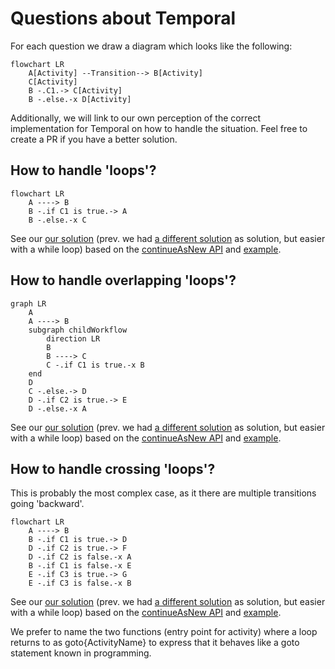 # Questions about Temporal

For each question we draw a diagram which looks like the following:

```mermaid
flowchart LR
    A[Activity] --Transition--> B[Activity]
    C[Activity]
    B -.C1.-> C[Activity]
    B -.else.-x D[Activity]
```

Additionally, we will link to our own perception of the correct implementation for Temporal on how to handle the situation.
Feel free to create a PR if you have a better solution.

## How to handle 'loops'?
```mermaid
flowchart LR
    A ----> B
    B -.if C1 is true.-> A
    B -.else.-x C
```

See our [our solution](./loops-solution-while) (prev. we had [a different solution](./loops-solution) as solution, but easier with a while loop) based on the [continueAsNew API](https://docs.temporal.io/dev-guide/typescript/features#continue-as-new)
 and [example](https://github.com/temporalio/samples-typescript/tree/main/continue-as-new).

## How to handle overlapping 'loops'?
```mermaid
graph LR
    A
    A ----> B
    subgraph childWorkflow
        direction LR
        B
        B ----> C
        C -.if C1 is true.-x B
    end
    D
    C -.else.-> D
    D -.if C2 is true.-> E
    D -.else.-x A
```

See our [our solution](./overlapping-loops-solution-while) (prev. we had [a different solution](./overlapping-loops-solution) as solution, but easier with a while loop) based on the [continueAsNew API](https://docs.temporal.io/dev-guide/typescript/features#continue-as-new)
and [example](https://github.com/temporalio/samples-typescript/tree/main/continue-as-new).

## How to handle crossing 'loops'?
This is probably the most complex case, as it there are multiple transitions going 'backward'.

```mermaid
flowchart LR
    A ----> B
    B -.if C1 is true.-> D
    D -.if C2 is true.-> F
    D -.if C2 is false.-x A
    B -.if C1 is false.-x E
    E -.if C3 is true.-> G
    E -.if C3 is false.-x B
```

See our [our solution](./crossing-loops-solution-while) (prev. we had [a different solution](./crossing-loops-solution) as solution, but easier with a while loop) based on the [continueAsNew API](https://docs.temporal.io/dev-guide/typescript/features#continue-as-new)
and [example](https://github.com/temporalio/samples-typescript/tree/main/continue-as-new).

We prefer to name the two functions (entry point for activity) where a loop returns to as goto{ActivityName} to express that it behaves like a goto statement known in programming.